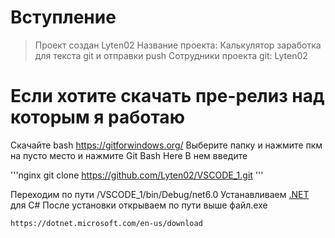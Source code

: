 # Вступление
> Проект создан Lyten02
> Название проекта: Калькулятор заработка для текста git и отправки push
> Сотрудники проекта git: Lyten02
# Если хотите скачать пре-релиз над которым я работаю
Скачайте
bash https://gitforwindows.org/
Выберите папку и нажмите пкм на пусто место и нажмите
Git Bash Here
В нем введите

'''nginx
git clone https://github.com/Lyten02/VSCODE_1.git
'''

Переходим по пути /VSCODE_1/bin/Debug/net6.0
Устанавливаем [.NET](https://dotnet.microsoft.com/en-us/download) для C#
После установки открываем по пути выше файл.exe
```nginx
https://dotnet.microsoft.com/en-us/download
```

